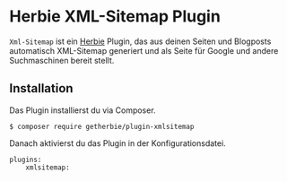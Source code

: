 Herbie XML-Sitemap Plugin
=========================

`Xml-Sitemap` ist ein [Herbie](http://github.com/getherbie/herbie) Plugin, das aus deinen Seiten und Blogposts 
automatisch XML-Sitemap generiert und als Seite für Google und andere Suchmaschinen bereit stellt.


Installation
-------------

Das Plugin installierst du via Composer.

	$ composer require getherbie/plugin-xmlsitemap

Danach aktivierst du das Plugin in der Konfigurationsdatei.

    plugins:
        xmlsitemap:

